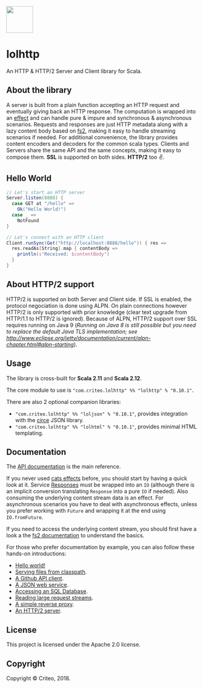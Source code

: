 <img src="https://criteo.github.io/lolhttp/images/lolhttp.png" width="70">

# lolhttp

An HTTP & HTTP/2 Server and Client library for Scala.

## About the library

A server is built from a plain function accepting an HTTP request and eventually giving back an HTTP response. The computation is wrapped into an [effect](https://github.com/typelevel/cats-effect) and can handle pure & impure and synchronous & asynchronous scenarios. Requests and responses are just HTTP metadata along with a lazy content body based on [fs2](https://github.com/functional-streams-for-scala/fs2), making it easy to handle streaming scenarios if needed. For additional convenience, the library provides content encoders and decoders for the common scala types. Clients and Servers share the same API and the same concepts, making it easy to compose them. __SSL__ is supported on both sides. __HTTP/2__ too ✌️.

## Hello World

```scala
// Let's start an HTTP server
Server.listen(8888) {
  case GET at "/hello" =>
    Ok("Hello World!")
  case _ =>
    NotFound
}

// Let's connect with an HTTP client
Client.runSync(Get("http://localhost:8888/hello")) { res =>
  res.readAs[String].map { contentBody =>
    println(s"Received: $contentBody")
  }
}
```

## About HTTP/2 support

HTTP/2 is supported on both Server and Client side. If SSL is enabled, the protocol negociation is done using ALPN. On plain connections however HTTP/2 is only supported with prior knowledge (clear text upgrade from HTTP/1.1 to HTTP/2 is ignored). Because of ALPN, HTTP/2 support over SSL requires running on Java 9 (_Running on Java 8 is still possible but you need to replace the default Java TLS implementation; see http://www.eclipse.org/jetty/documentation/current/alpn-chapter.html#alpn-starting_).

## Usage

The library is cross-built for __Scala 2.11__ and __Scala 2.12__.

The core module to use is `"com.criteo.lolhttp" %% "lolhttp" % "0.10.1"`.

There are also 2 optional companion libraries:

- `"com.criteo.lolhttp" %% "loljson" % "0.10.1"`, provides integration with the [circe](https://circe.github.io/circe/) JSON library.
- `"com.criteo.lolhttp" %% "lolhtml" % "0.10.1"`, provides minimal HTML templating.

## Documentation

The [API documentation](https://criteo.github.io/lolhttp/api/lol/index.html) is the main reference.

If you never used [cats effects](https://github.com/typelevel/cats-effect) before, you should start by having a quick look at it. Service [Responses](https://criteo.github.io/lolhttp/api/lol/http/Response.html) must be wrapped
into an `IO` (although there is an implicit conversion translating `Response` into a pure `IO` if needed). Also consuming the underlying content stream data is an effect. For asynchronous scenarios you have to deal with asynchronous effects, unless you prefer working with `Future` and wrapping it at the end using `IO.fromFuture`.

If you need to access the underlying content stream, you should first have a look a the [fs2 documentation](https://github.com/functional-streams-for-scala/fs2) to understand the basics.

For those who prefer documentation by example, you can also follow these hands-on introductions:

- [Hello world!](https://criteo.github.io/lolhttp/examples/HelloWorld.scala.html)
- [Serving files from classpath](https://criteo.github.io/lolhttp/examples/ServingFiles.scala.html).
- [A Github API client](https://criteo.github.io/lolhttp/examples/GithubClient.scala.html).
- [A JSON web service](https://criteo.github.io/lolhttp/examples/JsonWebService.scala.html).
- [Accessing an SQL Database](https://criteo.github.io/lolhttp/examples/DatabaseAccess.scala.html).
- [Reading large request streams](https://criteo.github.io/lolhttp/examples/LargeFileUpload.scala.html).
- [A simple reverse proxy](https://criteo.github.io/lolhttp/examples/ReverseProxy.scala.html).
- [An HTTP/2 server](https://criteo.github.io/lolhttp/examples/Http2Server.scala.html).

## License

This project is licensed under the Apache 2.0 license.

## Copyright

Copyright © Criteo, 2018.
